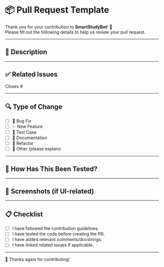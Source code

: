 # 📦 Pull Request Template

Thank you for your contribution to **SmartStudyBot**! 🙌  
Please fill out the following details to help us review your pull request.

---

## 📝 Description

<!-- Clearly and concisely describe what this PR does -->

---

## ✅ Related Issues

<!-- List related issues if applicable -->
Closes #<issue-number>

---

## 🔍 Type of Change

<!-- Check all that apply -->
- [ ] 🐛 Bug Fix
- [ ] ✨ New Feature
- [ ] 🧪 Test Case
- [ ] 📝 Documentation
- [ ] 🔧 Refactor
- [ ] 🔄 Other (please explain)

---

## 🧪 How Has This Been Tested?

<!-- Explain how you tested your changes -->

---

## 📸 Screenshots (if UI-related)

<!-- Attach before/after screenshots if needed -->

---

## 📋 Checklist

- [ ] I have followed the contribution guidelines.
- [ ] I have tested the code before creating the PR.
- [ ] I have added relevant comments/docstrings.
- [ ] I have linked related issues if applicable.

---

🙌 Thanks again for contributing!

